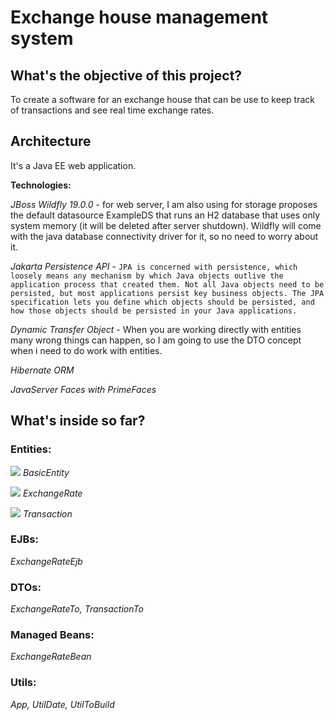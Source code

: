 # Exchange house management system

## What's the objective of this project?
To create a software for an exchange house that can be use to keep track of transactions and see real time exchange rates.

## Architecture
It's a Java EE web application.

**Technologies:**

*JBoss Wildfly 19.0.0* - for web server, I am also using for storage proposes the default datasource ExampleDS 
that runs an H2 database that uses only system memory (it will be deleted after server shutdown). Wildfly will
come with the java database connectivity driver for it, so no need to worry about it.

*Jakarta Persistence API* - `JPA is concerned with persistence, which loosely means any mechanism by which Java objects outlive the application process that created them. Not all Java objects need to be persisted, but most applications persist key business objects. The JPA specification lets you define which objects should be persisted, and how those objects should be persisted in your Java applications.`

*Dynamic Transfer Object* - When you are working directly with entities many wrong things can happen, so I am going to use the DTO concept when i need to do work with entities.

*Hibernate ORM*

*JavaServer Faces with PrimeFaces*


## What's inside so far?

### Entities:
![](https://resources.jetbrains.com/help/img/idea/2019.3/Groovy.icons.groovy.abstractClass@2x.png) *BasicEntity*

![](https://resources.jetbrains.com/help/img/idea/2019.3/Groovy.icons.groovy.class@2x.png) *ExchangeRate* 

![](https://resources.jetbrains.com/help/img/idea/2019.3/Groovy.icons.groovy.class@2x.png) *Transaction*

### EJBs:
*ExchangeRateEjb*

### DTOs:
*ExchangeRateTo, TransactionTo*

### Managed Beans:
*ExchangeRateBean*

### Utils:
*App, UtilDate, UtilToBuild*